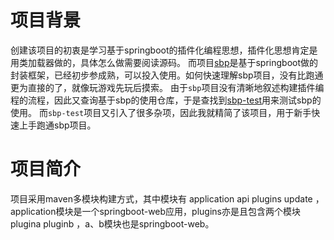 # 项目背景
创建该项目的初衷是学习基于springboot的插件化编程思想，插件化思想肯定是用类加载器做的，具体怎么做需要阅读源码。
而项目[sbp](https://github.com/hank-cp/sbp.git )是基于springboot做的封装框架，已经初步参成熟，可以投入使用。如何快速理解sbp项目，没有比跑通更为直接的了，就像玩游戏先玩后摸索。
由于`sbp`项目没有清晰地叙述构建插件编程的流程，因此又查询基于sbp的使用仓库，于是查找到[sbp-test](https://github.com/dtrouillet/sbp-test.git)用来测试sbp的使用。
而`sbp-test`项目又引入了很多杂项，因此我就精简了该项目，用于新手快速上手跑通sbp项目。

# 项目简介
项目采用maven多模块构建方式，其中模块有
<modules>
<module>application</module>
<module>api</module>
<module>plugins</module>
<module>update</module>
</modules>
，application模块是一个springboot-web应用，plugins亦是且包含两个模块<modules>
<module>plugina</module>
<module>pluginb</module>
</modules>，a、b模块也是springboot-web。

